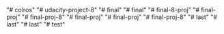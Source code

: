 "# colros" 
"# udacity-project-8" 
"# final" 
"# final" 
"# final-8-proj" 
"# final-proj" 
"# final-proj-8" 
"# final-proj" 
"# final-proj" 
"# final-proj-8" 
"# last" 
"# last" 
"# last" 
"# test" 
